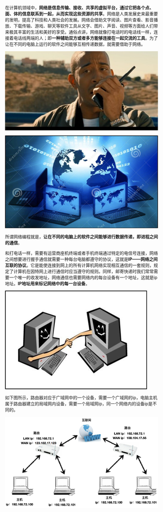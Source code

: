 在计算机领域中，**网络是信息传输、接收、共享的虚拟平台，通过它把各个点、面、体的信息联系到一起，从而实现这些资源的共享**。网络是人类发展史来最重要的发明，提高了科技和人类社会的发展。网络会借助文字阅读、图片查看、影音播放、下载传输、游戏、聊天等软件工具从文字、图片、声音、视频等方面给人们带来极其丰富的生活和美好的享受。通俗点讲，网络就像打电话时的电话线一样，连接着电话线两端的人；即**一种辅助双方或者多方能够连接在一起交流的工具**。为了让在不同的电脑上运行的软件之间能够互相传递数据，就需要借助于网络。

![](/assets/ip_img2.png)

![](/assets/ip_img1.png)

所谓网络编程就是，**让在不同的电脑上的软件之间能够进行数据传递，即进程之间的通信**。

和打电话一样，需要有运营商座机终端或者手机终端通过特定的电信号连接，网络之间想要进行握手通信就需要一种每台电脑都遵守的协议，这就是**IP——网络之间互联的协议**。它是能使连接到网上的所有计算机网络实现相互通信的一套规则，规定了计算机在因特网上进行通信时应当遵守的规则。同样，邮寄快递时我们常常需要一个唯一的收发地址，网络通信也需要网络内的每台设备有一个地址，这就是ip地址。**IP地址用来标记网络中的每一台设备**。

![](/assets/ip_img3.png)

如下图所示，路由器对应于广域网中的一个设备，需要一个广域网的ip，电脑主机属于路由器建立的局域网内设备，需要一个局域网ip，同一个网络内的设备ip是不同的。

![](/assets/ip_img4.png)



